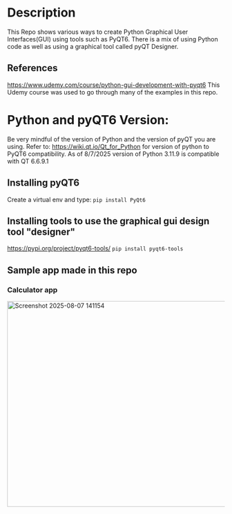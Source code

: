 # Description
This Repo shows various ways to create Python Graphical User Interfaces(GUI) using tools such as PyQT6.
There is a mix of using Python code as well as using a graphical tool called pyQT Designer.

## References
https://www.udemy.com/course/python-gui-development-with-pyqt6
This Udemy course was used to go through many of the examples in this repo. 

# Python and pyQT6 Version:
Be very mindful of the version of Python and the version of pyQT you are using.
Refer to: https://wiki.qt.io/Qt_for_Python for version of python to PyQT6 compatibility.
As of 8/7/2025 version of Python 3.11.9 is compatible with QT 6.6.9.1

## Installing pyQT6
Create a virtual env and type:
`pip install PyQt6`

## Installing tools to use the graphical gui design tool "designer"
https://pypi.org/project/pyqt6-tools/
`pip install pyqt6-tools`

## Sample app made in this repo
### Calculator app
<img width="570" height="477" alt="Screenshot 2025-08-07 141154" src="https://github.com/user-attachments/assets/01637f12-a241-4b37-be2b-601fd09c4f9f" />


